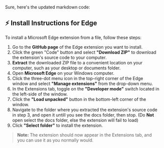 Sure, here's the updated markdown code:

## ⚡ Install Instructions for Edge

To install a Microsoft Edge extension from a file, follow these steps:

1. Go to the **GitHub page** of the Edge extension you want to install.
2. Click the green "Code" button and select **"Download ZIP"** to download the extension's source code to your computer.
3. **Extract** the downloaded ZIP file to a convenient location on your computer, such as your desktop or documents folder.
4. Open **Microsoft Edge** on your Windows computer.
5. Click the three-dot menu icon in the top-right corner of the Edge window and select **"Manage extensions"** from the drop-down menu.
6. In the Extensions tab, toggle on the **"Developer mode"** switch located in the left-side of the window.
7. Click the **"Load unpacked"** button in the bottom-left corner of the window.
8. Navigate to the folder where you extracted the extension's source code in step 3, and open it untill you see the docs folder, then stop. (Do **Not** open select the docs folder, else the extension will fail to load)
10. Click **"Select folder"** to install the extension.

> **Note:** The extension should now appear in the Extensions tab, and you can use it as you normally would.
